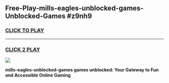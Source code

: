 
## Free-Play-mills-eagles-unblocked-games-Unblocked-Games #z9nh9
<h3>
<a href="https://news.freeplayer.one?title=mills-eagles-unblocked-games&ref=8M">CLICK TO PLAY</a></h3>
<hr>

<h3>
<a href="https://news.freeplayer.one?title=mills-eagles-unblocked-games&ref=8M">CLICK 2 PLAY</a>
  
</h3>

<a href="https://news.freeplayer.one?title=mills-eagles-unblocked-games&ref=8M"><img src="https://clearcache.store/games.png"></a>


**mills-eagles-unblocked-games games unblocked: Your Gateway to Fun and Accessible Online Gaming**

